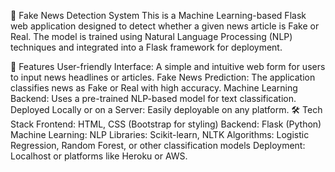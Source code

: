 📰 Fake News Detection System
This is a Machine Learning-based Flask web application designed to detect whether a given news article is Fake or Real. The model is trained using Natural Language Processing (NLP) techniques and integrated into a Flask framework for deployment.

🌟 Features
User-friendly Interface: A simple and intuitive web form for users to input news headlines or articles.
Fake News Prediction: The application classifies news as Fake or Real with high accuracy.
Machine Learning Backend: Uses a pre-trained NLP-based model for text classification.
Deployed Locally or on a Server: Easily deployable on any platform.
🛠️ Tech Stack
Frontend: HTML, CSS (Bootstrap for styling)
Backend: Flask (Python)
Machine Learning:
NLP Libraries: Scikit-learn, NLTK
Algorithms: Logistic Regression, Random Forest, or other classification models
Deployment: Localhost or platforms like Heroku or AWS.
